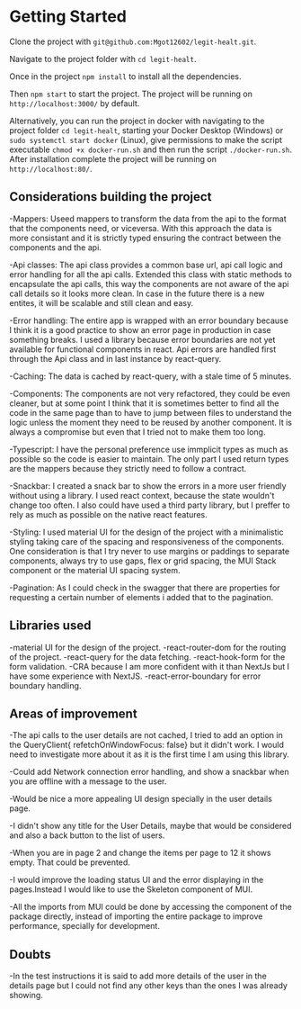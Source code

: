# Getting Started

Clone the project with `git@github.com:Mgot12602/legit-healt.git`.

Navigate to the project folder with `cd legit-healt`.

Once in the project `npm install` to install all the dependencies.

Then `npm start` to start the project. The project will be running on `http://localhost:3000/` by default.

Alternatively, you can run the project in docker with navigating to the project folder `cd legit-healt`, starting your Docker Desktop (Windows) or `sudo systemctl start docker` (Linux), give permissions to make the script executable `chmod +x docker-run.sh` and then run the script `./docker-run.sh`. After installation complete the project will be running on `http://localhost:80/`.

## Considerations building the project

-Mappers:
Useed mappers to transform the data from the api to the format that the components need, or viceversa.
With this approach the data is more consistant and it is strictly typed ensuring the contract between the components and the api.

-Api classes:
The api class provides a common base url, api call logic and error handling for all the api calls.
Extended this class with static methods to encapsulate the api calls, this way the components are not aware of the api call details so it looks more clean. In case in the future there is a new entites, it will be scalable and still clean and easy.

-Error handling:
The entire app is wrapped with an error boundary because I think it is a good practice to show an error page in production in case something breaks. I used a library because error boundaries are not yet available for functional components in react.
Api errors are handled first through the Api class and in last instance by react-query.

-Caching:
The data is cached by react-query, with a stale time of 5 minutes.

-Components:
The components are not very refactored, they could be even cleaner, but at some point I think that it is sometimes better to find all the code in the same page than to have to jump between files to understand the logic unless the moment they need to be reused by another component. It is always a compromise but even that I tried not to make them too long.

-Typescript:
I have the personal preference use immplicit types as much as possible so the code is easier to maintain. The only part I used return types are the mappers because they strictly need to follow a contract.

-Snackbar:
I created a snack bar to show the errors in a more user friendly without using a library. I used react context, because the state wouldn't change too often. I also could have used a third party library, but I preffer to rely as much as possible on the native react features.

-Styling:
I used material UI for the design of the project with a minimalistic
styling taking care of the spacing and responsiveness of the components. One consideration is that I try never to use margins or paddings to separate components, always try to use gaps, flex or grid spacing, the MUI Stack component or the material UI spacing system.

-Pagination:
As I could check in the swagger that there are properties for requesting a certain number of elements i added that to the pagination.

## Libraries used

-material UI for the design of the project.
-react-router-dom for the routing of the project.
-react-query for the data fetching.
-react-hook-form for the form validation.
-CRA because I am more confident with it than NextJs but
I have some experience with NextJS.
-react-error-boundary for error boundary handling.

## Areas of improvement

-The api calls to the user details are not cached, I tried to add an option in the QueryClient{ refetchOnWindowFocus: false} but it didn't work. I would need to investigate more about it as it is the first time I am using this library.

-Could add Network connection error handling, and show a snackbar when you are offline with a message to the user.

-Would be nice a more appealing UI design specially in the user details page.

-I didn't show any title for the User Details, maybe that would be considered and also a back button to the list of users.

-When you are in page 2 and change the items per page to 12 it shows empty. That could be prevented.

-I would improve the loading status UI and the error displaying in the pages.Instead I would like to use the Skeleton component of MUI.

-All the imports from MUI could be done by accessing the component of the package directly, instead of importing the entire package to improve performance, specially for development.

## Doubts

-In the test instructions it is said to add more details of the user in the details page but I could not find any other keys than the ones I was already showing.
